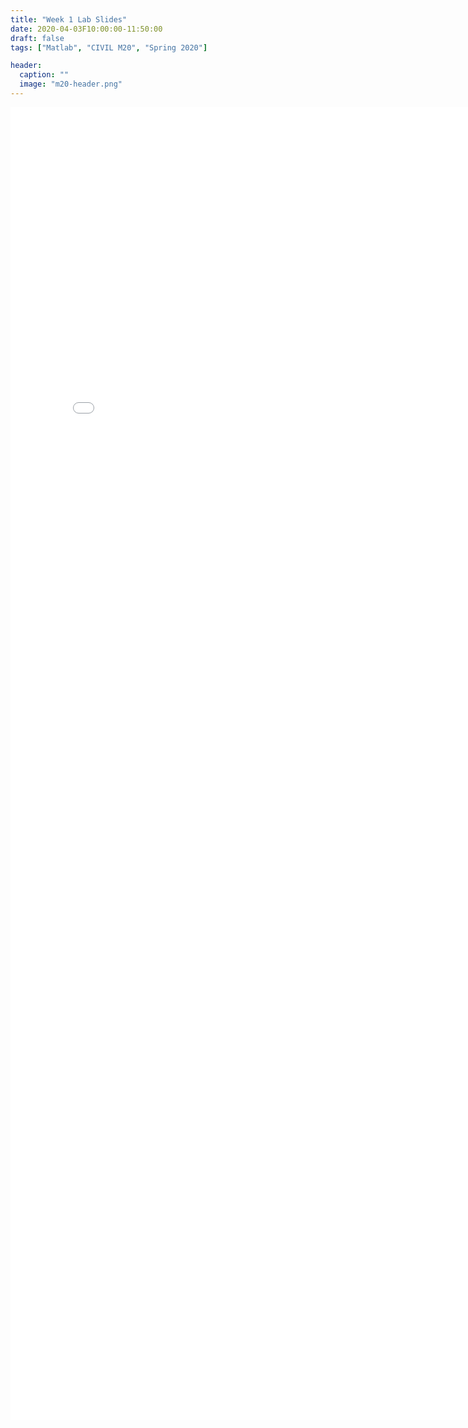 ```yaml
---
title: "Week 1 Lab Slides"
date: 2020-04-03F10:00:00-11:50:00
draft: false
tags: ["Matlab", "CIVIL M20", "Spring 2020"]

header:
  caption: ""
  image: "m20-header.png"
---
```


<embed src="CEE M20 Lab Week 1.pdf" width="800px" height="2100px" />